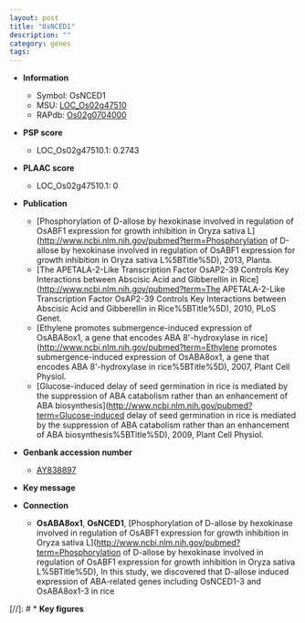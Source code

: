 ```yaml
---
layout: post
title: "OsNCED1"
description: ""
category: genes
tags: 
---
```


* **Information**  
    + Symbol: OsNCED1  
    + MSU: [LOC_Os02g47510](http://rice.plantbiology.msu.edu/cgi-bin/ORF_infopage.cgi?orf=LOC_Os02g47510)  
    + RAPdb: [Os02g0704000](http://rapdb.dna.affrc.go.jp/viewer/gbrowse_details/irgsp1?name=Os02g0704000)  

* **PSP score**  
    + LOC_Os02g47510.1: 0.2743 

* **PLAAC score**  
    + LOC_Os02g47510.1: 0 

* **Publication**  
    + [Phosphorylation of D-allose by hexokinase involved in regulation of OsABF1 expression for growth inhibition in Oryza sativa L](http://www.ncbi.nlm.nih.gov/pubmed?term=Phosphorylation of D-allose by hexokinase involved in regulation of OsABF1 expression for growth inhibition in Oryza sativa L%5BTitle%5D), 2013, Planta.
    + [The APETALA-2-Like Transcription Factor OsAP2-39 Controls Key Interactions between Abscisic Acid and Gibberellin in Rice](http://www.ncbi.nlm.nih.gov/pubmed?term=The APETALA-2-Like Transcription Factor OsAP2-39 Controls Key Interactions between Abscisic Acid and Gibberellin in Rice%5BTitle%5D), 2010, PLoS Genet.
    + [Ethylene promotes submergence-induced expression of OsABA8ox1, a gene that encodes ABA 8'-hydroxylase in rice](http://www.ncbi.nlm.nih.gov/pubmed?term=Ethylene promotes submergence-induced expression of OsABA8ox1, a gene that encodes ABA 8'-hydroxylase in rice%5BTitle%5D), 2007, Plant Cell Physiol.
    + [Glucose-induced delay of seed germination in rice is mediated by the suppression of ABA catabolism rather than an enhancement of ABA biosynthesis](http://www.ncbi.nlm.nih.gov/pubmed?term=Glucose-induced delay of seed germination in rice is mediated by the suppression of ABA catabolism rather than an enhancement of ABA biosynthesis%5BTitle%5D), 2009, Plant Cell Physiol.

* **Genbank accession number**  
    + [AY838897](http://www.ncbi.nlm.nih.gov/nuccore/AY838897)

* **Key message**  

* **Connection**  
    + __OsABA8ox1__, __OsNCED1__, [Phosphorylation of D-allose by hexokinase involved in regulation of OsABF1 expression for growth inhibition in Oryza sativa L](http://www.ncbi.nlm.nih.gov/pubmed?term=Phosphorylation of D-allose by hexokinase involved in regulation of OsABF1 expression for growth inhibition in Oryza sativa L%5BTitle%5D), In this study, we discovered that D-allose induced expression of ABA-related genes including OsNCED1-3 and OsABA8ox1-3 in rice

[//]: # * **Key figures**  


